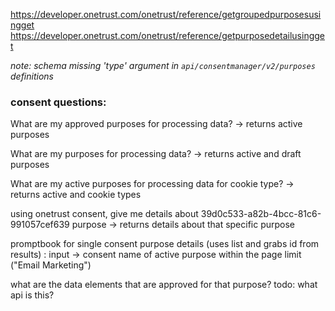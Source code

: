 https://developer.onetrust.com/onetrust/reference/getgroupedpurposesusingget
https://developer.onetrust.com/onetrust/reference/getpurposedetailusingget

*note: schema missing 'type' argument in `api/consentmanager/v2/purposes` definitions* 

### consent questions:
What are my approved purposes for processing data?
  -> returns active purposes

What are my purposes for processing data?
  -> returns active and draft purposes

What are my active purposes for processing data for cookie type?
  -> returns active and cookie types

using onetrust consent, give me details about 39d0c533-a82b-4bcc-81c6-991057cef639 purpose
  -> returns details about that specific purpose

promptbook for single consent purpose details (uses list and grabs id from results) :
input -> consent name of active purpose within the page limit ("Email Marketing")

what are the data elements that are approved for that purpose?
todo: what api is this?
